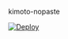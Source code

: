 kimoto-nopaste

[![Deploy](https://www.herokucdn.com/deploy/button.png)](https://heroku.com/deploy)
